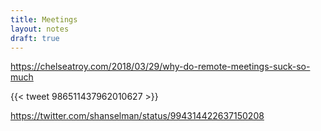 ```yaml
---
title: Meetings
layout: notes
draft: true
---
```


https://chelseatroy.com/2018/03/29/why-do-remote-meetings-suck-so-much

{{< tweet 986511437962010627 >}}

https://twitter.com/shanselman/status/994314422637150208
